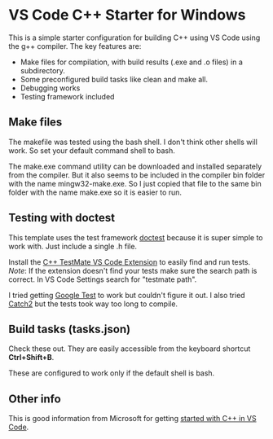 # VS Code C++ Starter for Windows
This is a simple starter configuration for building C++ using VS Code using the g++ compiler. The key features are:
* Make files for compilation, with build results (.exe and .o files) in a subdirectory.
* Some preconfigured build tasks like clean and make all.
* Debugging works
* Testing framework included
## Make files
The makefile was tested using the bash shell. I don't think other shells will work. So set your default command shell to bash.

The make.exe command utility can be downloaded and installed separately from the compiler. But it also seems to be included in the compiler bin folder with the name mingw32-make.exe. So I just copied that file to the same bin folder with the name make.exe so it is easier to run.
## Testing with doctest
This template uses the test framework [doctest](https://github.com/onqtam/doctest/blob/master/doc/markdown/readme.md#reference) because it is super simple to work with. Just include a single .h file.

Install the [C++ TestMate VS Code Extension](https://marketplace.visualstudio.com/items?itemName=matepek.vscode-catch2-test-adapter) to easily find and run tests. *Note*: If the extension doesn't find your tests make sure the search path is correct. In VS Code Settings search for "testmate path".

I tried getting [Google Test](https://github.com/google/googletest) to work but couldn't figure it out. I also tried [Catch2](https://github.com/catchorg/Catch2) but the tests took way too long to compile.

## Build tasks (tasks.json)
Check these out. They are easily accessible from the keyboard shortcut **Ctrl+Shift+B**.

These are configured to work only if the default shell is bash.

## Other info
This is good information from Microsoft for getting [started with C++ in VS Code](https://code.visualstudio.com/docs/cpp/config-mingw).
